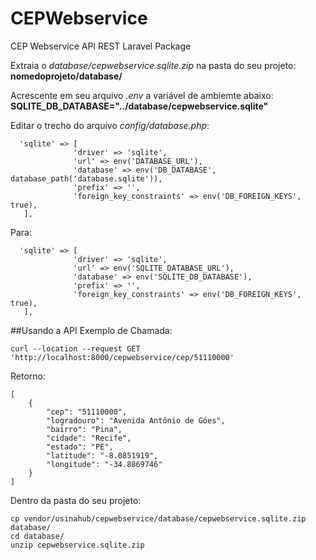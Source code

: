 # CEPWebservice
CEP Webservice API REST Laravel Package

Extraia o *database/cepwebservice.sqlite.zip* na pasta do seu projeto:  
**nomedoprojeto/database/**

Acrescente em seu arquivo *.env* a variável de ambiemte abaixo:  
**SQLITE_DB_DATABASE="../database/cepwebservice.sqlite"**

Editar o trecho do arquivo *config/database.php*:  
```
  'sqlite' => [  
              'driver' => 'sqlite',  
              'url' => env('DATABASE_URL'),  
              'database' => env('DB_DATABASE', database_path('database.sqlite')),  
              'prefix' => '',  
              'foreign_key_constraints' => env('DB_FOREIGN_KEYS', true),  
   ],  
```
Para:  
```       
  'sqlite' => [  
              'driver' => 'sqlite',  
              'url' => env('SQLITE_DATABASE_URL'),  
              'database' => env('SQLITE_DB_DATABASE'),  
              'prefix' => '',
              'foreign_key_constraints' => env('DB_FOREIGN_KEYS', true),  
   ],  
``` 
##Usando a API
Exemplo de Chamada:  
```       
curl --location --request GET 'http://localhost:8000/cepwebservice/cep/51110000' 
``` 
Retorno:  
```       
[
    {
        "cep": "51110000",
        "logradouro": "Avenida Antônio de Góes",
        "bairro": "Pina",
        "cidade": "Recife",
        "estado": "PE",
        "latitude": "-8.0851919",
        "longitude": "-34.8869746"
    }
]
``` 
Dentro da pasta do seu projeto:
```  
cp vendor/usinahub/cepwebservice/database/cepwebservice.sqlite.zip database/
cd database/
unzip cepwebservice.sqlite.zip 
```

